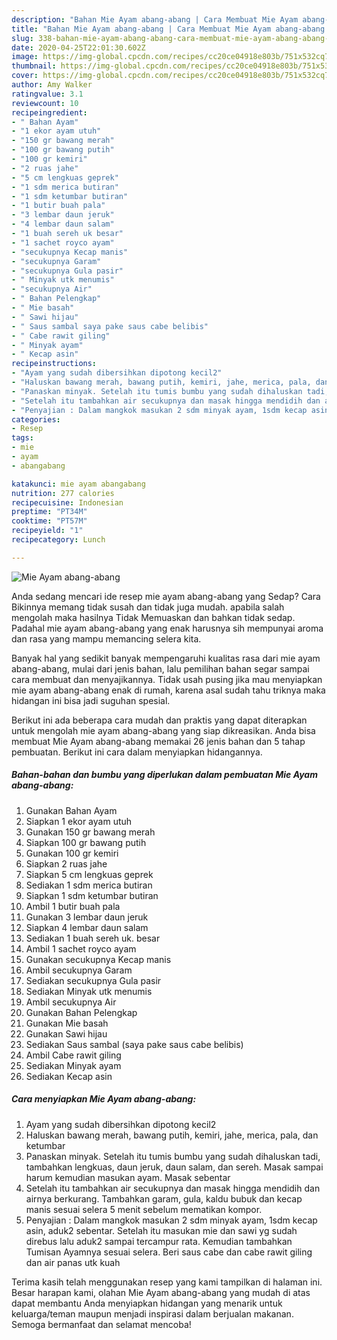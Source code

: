 ```yaml
---
description: "Bahan Mie Ayam abang-abang | Cara Membuat Mie Ayam abang-abang Yang Enak Banget"
title: "Bahan Mie Ayam abang-abang | Cara Membuat Mie Ayam abang-abang Yang Enak Banget"
slug: 338-bahan-mie-ayam-abang-abang-cara-membuat-mie-ayam-abang-abang-yang-enak-banget
date: 2020-04-25T22:01:30.602Z
image: https://img-global.cpcdn.com/recipes/cc20ce04918e803b/751x532cq70/mie-ayam-abang-abang-foto-resep-utama.jpg
thumbnail: https://img-global.cpcdn.com/recipes/cc20ce04918e803b/751x532cq70/mie-ayam-abang-abang-foto-resep-utama.jpg
cover: https://img-global.cpcdn.com/recipes/cc20ce04918e803b/751x532cq70/mie-ayam-abang-abang-foto-resep-utama.jpg
author: Amy Walker
ratingvalue: 3.1
reviewcount: 10
recipeingredient:
- " Bahan Ayam"
- "1 ekor ayam utuh"
- "150 gr bawang merah"
- "100 gr bawang putih"
- "100 gr kemiri"
- "2 ruas jahe"
- "5 cm lengkuas geprek"
- "1 sdm merica butiran"
- "1 sdm ketumbar butiran"
- "1 butir buah pala"
- "3 lembar daun jeruk"
- "4 lembar daun salam"
- "1 buah sereh uk besar"
- "1 sachet royco ayam"
- "secukupnya Kecap manis"
- "secukupnya Garam"
- "secukupnya Gula pasir"
- " Minyak utk menumis"
- "secukupnya Air"
- " Bahan Pelengkap"
- " Mie basah"
- " Sawi hijau"
- " Saus sambal saya pake saus cabe belibis"
- " Cabe rawit giling"
- " Minyak ayam"
- " Kecap asin"
recipeinstructions:
- "Ayam yang sudah dibersihkan dipotong kecil2"
- "Haluskan bawang merah, bawang putih, kemiri, jahe, merica, pala, dan ketumbar"
- "Panaskan minyak. Setelah itu tumis bumbu yang sudah dihaluskan tadi, tambahkan lengkuas, daun jeruk, daun salam, dan sereh. Masak sampai harum kemudian masukan ayam. Masak sebentar"
- "Setelah itu tambahkan air secukupnya dan masak hingga mendidih dan airnya berkurang. Tambahkan garam, gula, kaldu bubuk dan kecap manis sesuai selera 5 menit sebelum mematikan kompor."
- "Penyajian : Dalam mangkok masukan 2 sdm minyak ayam, 1sdm kecap asin, aduk2 sebentar. Setelah itu masukan mie dan sawi yg sudah direbus lalu aduk2 sampai tercampur rata. Kemudian tambahkan Tumisan Ayamnya sesuai selera. Beri saus cabe dan cabe rawit giling dan air panas utk kuah"
categories:
- Resep
tags:
- mie
- ayam
- abangabang

katakunci: mie ayam abangabang 
nutrition: 277 calories
recipecuisine: Indonesian
preptime: "PT34M"
cooktime: "PT57M"
recipeyield: "1"
recipecategory: Lunch

---
```



![Mie Ayam abang-abang](https://img-global.cpcdn.com/recipes/cc20ce04918e803b/751x532cq70/mie-ayam-abang-abang-foto-resep-utama.jpg)

Anda sedang mencari ide resep mie ayam abang-abang yang Sedap? Cara Bikinnya memang tidak susah dan tidak juga mudah. apabila salah mengolah maka hasilnya Tidak Memuaskan dan bahkan tidak sedap. Padahal mie ayam abang-abang yang enak harusnya sih mempunyai aroma dan rasa yang mampu memancing selera kita.



Banyak hal yang sedikit banyak mempengaruhi kualitas rasa dari mie ayam abang-abang, mulai dari jenis bahan, lalu pemilihan bahan segar sampai cara membuat dan menyajikannya. Tidak usah pusing jika mau menyiapkan mie ayam abang-abang enak di rumah, karena asal sudah tahu triknya maka hidangan ini bisa jadi suguhan spesial.


Berikut ini ada beberapa cara mudah dan praktis yang dapat diterapkan untuk mengolah mie ayam abang-abang yang siap dikreasikan. Anda bisa membuat Mie Ayam abang-abang memakai 26 jenis bahan dan 5 tahap pembuatan. Berikut ini cara dalam menyiapkan hidangannya.

<!--inarticleads1-->

##### Bahan-bahan dan bumbu yang diperlukan dalam pembuatan Mie Ayam abang-abang:

1. Gunakan  Bahan Ayam
1. Siapkan 1 ekor ayam utuh
1. Gunakan 150 gr bawang merah
1. Siapkan 100 gr bawang putih
1. Gunakan 100 gr kemiri
1. Siapkan 2 ruas jahe
1. Siapkan 5 cm lengkuas geprek
1. Sediakan 1 sdm merica butiran
1. Siapkan 1 sdm ketumbar butiran
1. Ambil 1 butir buah pala
1. Gunakan 3 lembar daun jeruk
1. Siapkan 4 lembar daun salam
1. Sediakan 1 buah sereh uk. besar
1. Ambil 1 sachet royco ayam
1. Gunakan secukupnya Kecap manis
1. Ambil secukupnya Garam
1. Sediakan secukupnya Gula pasir
1. Sediakan  Minyak utk menumis
1. Ambil secukupnya Air
1. Gunakan  Bahan Pelengkap
1. Gunakan  Mie basah
1. Gunakan  Sawi hijau
1. Sediakan  Saus sambal (saya pake saus cabe belibis)
1. Ambil  Cabe rawit giling
1. Sediakan  Minyak ayam
1. Sediakan  Kecap asin




<!--inarticleads2-->

##### Cara menyiapkan Mie Ayam abang-abang:

1. Ayam yang sudah dibersihkan dipotong kecil2
1. Haluskan bawang merah, bawang putih, kemiri, jahe, merica, pala, dan ketumbar
1. Panaskan minyak. Setelah itu tumis bumbu yang sudah dihaluskan tadi, tambahkan lengkuas, daun jeruk, daun salam, dan sereh. Masak sampai harum kemudian masukan ayam. Masak sebentar
1. Setelah itu tambahkan air secukupnya dan masak hingga mendidih dan airnya berkurang. Tambahkan garam, gula, kaldu bubuk dan kecap manis sesuai selera 5 menit sebelum mematikan kompor.
1. Penyajian : Dalam mangkok masukan 2 sdm minyak ayam, 1sdm kecap asin, aduk2 sebentar. Setelah itu masukan mie dan sawi yg sudah direbus lalu aduk2 sampai tercampur rata. Kemudian tambahkan Tumisan Ayamnya sesuai selera. Beri saus cabe dan cabe rawit giling dan air panas utk kuah




Terima kasih telah menggunakan resep yang kami tampilkan di halaman ini. Besar harapan kami, olahan Mie Ayam abang-abang yang mudah di atas dapat membantu Anda menyiapkan hidangan yang menarik untuk keluarga/teman maupun menjadi inspirasi dalam berjualan makanan. Semoga bermanfaat dan selamat mencoba!
